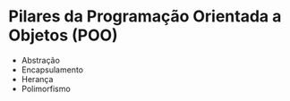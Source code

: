 # Pilares da Programação Orientada a Objetos (POO) #
* Abstração
* Encapsulamento
* Herança
* Polimorfismo